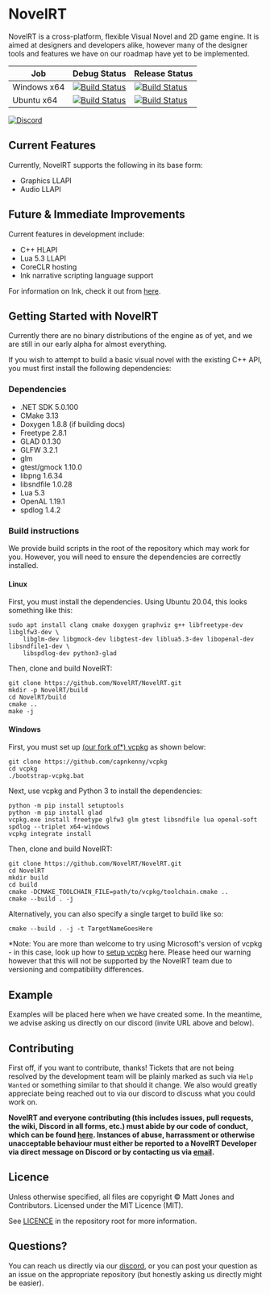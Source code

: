 NovelRT
=======

NovelRT is a cross-platform, flexible Visual Novel and 2D game engine. It is aimed at designers and developers alike, however many of the designer tools and features we have on our roadmap have yet to be implemented.

| Job | Debug Status | Release Status |
| --- | ------------ | -------------- |
| Windows x64 | [![Build Status](https://ci.novelrt.dev/_apis/build/status/novelrt.novelrt-ci?branchName=master&jobName=windows_debug_x64)](https://ci.novelrt.dev/_build/latest?definitionId=1&branchName=master) | [![Build Status](https://ci.novelrt.dev/_apis/build/status/novelrt.novelrt-ci?branchName=master&jobName=windows_release_x64)](https://ci.novelrt.dev/_build/latest?definitionId=1&branchName=master) |
| Ubuntu x64 | [![Build Status](https://ci.novelrt.dev/_apis/build/status/novelrt.novelrt-ci?branchName=master&jobName=ubuntu_debug_x64)](https://ci.novelrt.dev/_build/latest?definitionId=1&branchName=master) | [![Build Status](https://ci.novelrt.dev/_apis/build/status/novelrt.novelrt-ci?branchName=master&jobName=ubuntu_release_x64)](https://ci.novelrt.dev/_build/latest?definitionId=1&branchName=master) |

[![Discord](https://discordapp.com/api/guilds/543898968380145675/widget.png?style=banner2)](https://discord.novelrt.dev/)

## Current Features

Currently, NovelRT supports the following in its base form:
- Graphics LLAPI
- Audio LLAPI

## Future & Immediate Improvements

Current features in development include:
- C++ HLAPI
- Lua 5.3 LLAPI
- CoreCLR hosting
- Ink narrative scripting language support

For information on Ink, check it out from [here](https://github.com/inkle/ink).

## Getting Started with NovelRT

Currently there are no binary distributions of the engine as of yet, and we are still in our early alpha for almost everything.

If you wish to attempt to build a basic visual novel with the existing C++ API, you must first install the following dependencies:

### Dependencies
- .NET SDK 5.0.100
- CMake 3.13
- Doxygen 1.8.8 (if building docs)
- Freetype 2.8.1
- GLAD 0.1.30
- GLFW 3.2.1
- glm
- gtest/gmock 1.10.0
- libpng 1.6.34
- libsndfile 1.0.28
- Lua 5.3
- OpenAL 1.19.1
- spdlog 1.4.2

### Build instructions

We provide build scripts in the root of the repository which may work for you.
However, you will need to ensure the dependencies are correctly installed.

#### Linux
First, you must install the dependencies. Using Ubuntu 20.04, this looks something like this:
```
sudo apt install clang cmake doxygen graphviz g++ libfreetype-dev libglfw3-dev \
    libglm-dev libgmock-dev libgtest-dev liblua5.3-dev libopenal-dev libsndfile1-dev \
    libspdlog-dev python3-glad
```
Then, clone and build NovelRT:
```
git clone https://github.com/NovelRT/NovelRT.git
mkdir -p NovelRT/build
cd NovelRT/build
cmake ..
make -j
```

#### Windows
First, you must set up [(our fork of*) vcpkg](https://github.com/capnkenny/vcpkg) as shown below:
```
git clone https://github.com/capnkenny/vcpkg
cd vcpkg
./bootstrap-vcpkg.bat
```
Next, use vcpkg and Python 3 to install the dependencies:
```
python -m pip install setuptools
python -m pip install glad
vcpkg.exe install freetype glfw3 glm gtest libsndfile lua openal-soft spdlog --triplet x64-windows
vcpkg integrate install
```
Then, clone and build NovelRT:
```
git clone https://github.com/NovelRT/NovelRT.git
cd NovelRT
mkdir build
cd build
cmake -DCMAKE_TOOLCHAIN_FILE=path/to/vcpkg/toolchain.cmake ..
cmake --build . -j
```

Alternatively, you can also specify a single target to build like so:
```
cmake --build . -j -t TargetNameGoesHere
```

*Note: You are more than welcome to try using Microsoft's version of vcpkg - in this case, look up how to [setup vcpkg](https://docs.microsoft.com/en-us/cpp/build/vcpkg?view=vs-2019#installation) here. Please heed our warning however that this will not be supported by the NovelRT team due to versioning and compatibility differences.

## Example
Examples will be placed here when we have created some. In the meantime, we advise asking us directly on our discord (invite URL above and below).

## Contributing
First off, if you want to contribute, thanks! Tickets that are not being resolved by the development team will be plainly marked as such via `Help Wanted` or something similar to that should it change. We also would greatly appreciate being reached out to via our discord to discuss what you could work on.

**NovelRT and everyone contributing (this includes issues, pull requests, the wiki, Discord in all forms, etc.) must abide by our code of conduct, which can be found [here](CODE_OF_CONDUCT.md). Instances of abuse, harrassment or otherwise unacceptable behaviour must either be reported to a NovelRT Developer via direct message on Discord or by contacting us via [email](mailto:admin%40novelrt.dev).**

## Licence
Unless otherwise specified, all files are copyright © Matt Jones and Contributors. Licensed under the MIT Licence (MIT).

See [LICENCE](LICENCE.md) in the repository root for more information.


## Questions?
You can reach us directly via our [discord](https://discord.novelrt.dev/), or you can post your question as an issue on the appropriate repository (but honestly asking us directly might be easier).
